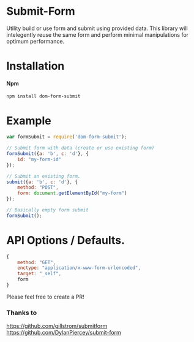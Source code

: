 # Submit-Form
Utility build or use form and submit using provided data.
This library will intelegently reuse the same form and perform minimal manipulations for optimum performance.

# Installation

#### Npm
```console
npm install dom-form-submit
```

# Example

```javascript
var formSubmit = require('dom-form-submit');

// Submit form with data (create or use existing form)
formSubmit({a: 'b', c: 'd'}, {
    id: "my-form-id"
});

// Submit an existing form.
submit({a: 'b', c: 'd'}, {
    method: "POST",
    form: document.getElementById("my-form")
});

// Basically empty form submit
formSubmit();

```

# API Options / Defaults.

```javascript
{
    method: "GET",
    enctype: "application/x-www-form-urlencoded",
    target: "_self",
    form
}
```

Please feel free to create a PR!

### Thanks to
https://github.com/gillstrom/submitform
https://github.com/DylanPiercey/submit-form
